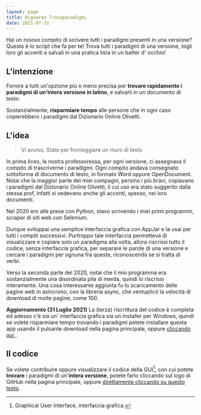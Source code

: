 ```yaml
---
layout: page
title: Riguardo Trovaparadigmi
date: 2021-07-31
---
```


Hai un noioso compito di scrivere tutti i paradigmi presenti in una versione? Questo è lo script che fa per te! Trova tutti i paradigmi di una versione, togli loro gli accenti e salvali in una pratica lista in un batter d' occhio!



## L'intenzione

Fornire a tutti un'opzione più o meno precisa per **trovare rapidamente i paradigmi di un'intera versione in latino**, e salvarli in un documento di testo. 

Sostanzialmente, **risparmiare tempo** alle persone che in ogni caso copierebbero i paradigmi dal Dizionario Online Olivetti.



## L'idea

> Vi avviso. State per fronteggiare un muro di testo

In prima liceo, la nostra professoressa, per ogni versione, ci assegnava il compito di trascriverne i paradigmi. Ogni compito andava consegnato sottoforma di documento di testo, in formato Word oppure OpenDocument. Notai che la maggior parte dei miei compagni, persino i più bravi, copiavano i paradigmi dal Dizionario Online Olivetti, il cui uso era stato suggerito dalla stessa prof, infatti si vedevano anche gli accenti, spesso, nei loro documenti. 

Nel 2020 ero alle prese con Python, stavo scrivendo i miei primi programmi, scraper di siti web con Selenium. 

Dunque sviluppai una semplice interfaccia grafica con AppJar e la usai per tutti i compiti successivi. Purtroppo tale interfaccia permetteva di visualizzare e copiare solo un paradigma alla volta, allora riscrissi tutto il codice, senza interfaccia grafica, per separare le parole di una versione e cercare i paradigmi per ognuna fra queste, riconoscendo se si tratta di verbi.


Verso la seconda parte del 2020, notai che il mio programma era sostanzialmente una disordinata pila di merda, quindi lo riscrissi interamente. Una cosa interessante aggiunta fu lo scaricamento delle pagine web in asincrono, con la libreria async, che ventuplicò la velocità di download di molte pagine, come 100. 

**Aggiornamento (31 Luglio 2021)** La (terza) riscrittura del codice è completa ed adesso c'è sia un' interfaccia grafica sia un installer per Windows, quindi se volete risparmiare tempo trovando i paradigmi potete installare questa app usando il pulsante download nella pagina principale, oppure <a href="{{ site.url }}{{ site.baseurl }}Trovaparadigmi.exe" download>cliccando qui </a>.

## Il codice

Se volete contribuire oppure visualizzare il codice della GUI[^1], con cui potete **trovare** i paradigmi di un'**intera versione**, potete farlo cliccando sul logo di GitHub nella pagina principale, oppure [direttamente cliccando su questo testo](https://github.com/bortox/trovaparadigmi-gui).

[^1]: Graphical User Interface, interfaccia grafica.